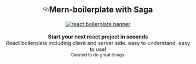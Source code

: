 <article class="markdown-body entry-content p-5" itemprop="text"><h1 align="center"><a id="user-content-harmony-boilerplate" class="anchor" aria-hidden="true" href="#harmony-boilerplate"><svg class="octicon octicon-link" viewBox="0 0 16 16" version="1.1" width="16" height="16" aria-hidden="true"><path fill-rule="evenodd" d="M4 9h1v1H4c-1.5 0-3-1.69-3-3.5S2.55 3 4 3h4c1.45 0 3 1.69 3 3.5 0 1.41-.91 2.72-2 3.25V8.59c.58-.45 1-1.27 1-2.09C10 5.22 8.98 4 8 4H4c-.98 0-2 1.22-2 2.5S3 9 4 9zm9-3h-1v1h1c1 0 2 1.22 2 2.5S13.98 12 13 12H9c-.98 0-2-1.22-2-2.5 0-.83.42-1.64 1-2.09V6.25c-1.09.53-2 1.84-2 3.25C6 11.31 7.55 13 9 13h4c1.45 0 3-1.69 3-3.5S14.5 6 13 6z"></path></svg></a><strong>Mern-boilerplate with Saga</strong></h1>
<div align="center">
<a target="_blank" rel="noopener noreferrer" href="https://github.com/harmony-framework/harmony-boilerplate/blob/master/harmony-logo.png"><img src="https://www.google.com/url?sa=i&source=images&cd=&ved=2ahUKEwiN7I_Y6ILkAhUtxosKHdfOAQYQjRx6BAgBEAQ&url=https%3A%2F%2Fen.wikipedia.org%2Fwiki%2FReact_(JavaScript_library)&psig=AOvVaw2dfn7eihL2IzB_Lgxbngx9&ust=1565887773935311" alt="react boilerplate banner" align="center" style="max-width:100%;"></a>
</div>
<br>
<div align="center"><strong>Start your next react project in seconds</strong></div>
<div align="center">React boilerplate including client and server side. easy to understand, easy to use!</div>
<div align="center">
  <sub>Created to do great things.</sub>
</div>
<br>
<div align="center">
</div>
</article>
